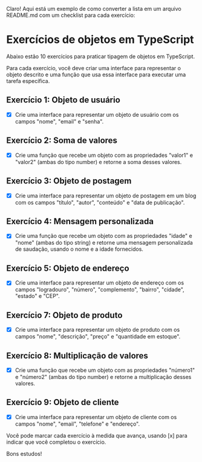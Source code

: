 Claro! Aqui está um exemplo de como converter a lista em um arquivo README.md com um checklist para cada exercício:

# Exercícios de objetos em TypeScript

Abaixo estão 10 exercícios para praticar tipagem de objetos em TypeScript.

Para cada exercício, você deve criar uma interface para representar o objeto descrito e uma função que usa essa interface para executar uma tarefa específica.

## Exercício 1: Objeto de usuário

- [x] Crie uma interface para representar um objeto de usuário com os campos "nome", "email" e "senha".

## Exercício 2: Soma de valores

- [x] Crie uma função que recebe um objeto com as propriedades "valor1" e "valor2" (ambas do tipo number) e retorne a soma desses valores.

## Exercício 3: Objeto de postagem

- [x] Crie uma interface para representar um objeto de postagem em um blog com os campos "título", "autor", "conteúdo" e "data de publicação".

## Exercício 4: Mensagem personalizada

- [x] Crie uma função que recebe um objeto com as propriedades "idade" e "nome" (ambas do tipo string) e retorne uma mensagem personalizada de saudação, usando o nome e a idade fornecidos.

## Exercício 5: Objeto de endereço

- [x] Crie uma interface para representar um objeto de endereço com os campos "logradouro", "número", "complemento", "bairro", "cidade", "estado" e "CEP".

## Exercício 7: Objeto de produto

- [x] Crie uma interface para representar um objeto de produto com os campos "nome", "descrição", "preço" e "quantidade em estoque".

## Exercício 8: Multiplicação de valores

- [x] Crie uma função que recebe um objeto com as propriedades "número1" e "número2" (ambas do tipo number) e retorne a multiplicação desses valores.

## Exercício 9: Objeto de cliente

- [x] Crie uma interface para representar um objeto de cliente com os campos "nome", "email", "telefone" e "endereço".



Você pode marcar cada exercício à medida que avança, usando [x] para indicar que você completou o exercício.

Bons estudos!
